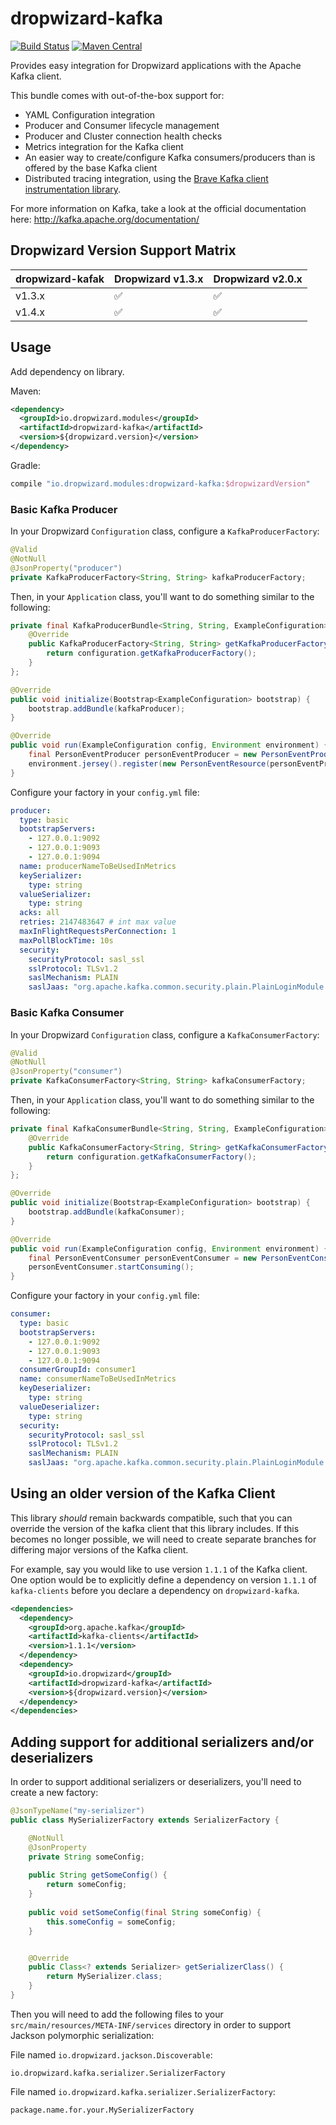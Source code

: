# dropwizard-kafka
[![Build Status](https://travis-ci.org/dropwizard/dropwizard-kafka.svg?branch=master)](https://travis-ci.org/dropwizard/dropwizard-kafka)
[![Maven Central](https://maven-badges.herokuapp.com/maven-central/io.dropwizard.modules/dropwizard-kafka/badge.svg)](https://maven-badges.herokuapp.com/maven-central/io.dropwizard.modules/dropwizard-kafka/)

Provides easy integration for Dropwizard applications with the Apache Kafka client. 

This bundle comes with out-of-the-box support for:
* YAML Configuration integration  
* Producer and Consumer lifecycle management
* Producer and Cluster connection health checks
* Metrics integration for the Kafka client
* An easier way to create/configure Kafka consumers/producers than is offered by the base Kafka client
* Distributed tracing integration, using the [Brave Kafka client instrumentation library](https://github.com/openzipkin/brave/tree/master/instrumentation/kafka-clients).

For more information on Kafka, take a look at the official documentation here: http://kafka.apache.org/documentation/

## Dropwizard Version Support Matrix
dropwizard-kafak        | Dropwizard v1.3.x  | Dropwizard v2.0.x
----------------------- | ------------------ | ------------------
v1.3.x                  | :white_check_mark: | :white_check_mark:
v1.4.x                  | :white_check_mark: | :white_check_mark:

## Usage
Add dependency on library.

Maven:
```xml
<dependency>
  <groupId>io.dropwizard.modules</groupId>
  <artifactId>dropwizard-kafka</artifactId>
  <version>${dropwizard.version}</version>
</dependency>
```

Gradle:
```groovy
compile "io.dropwizard.modules:dropwizard-kafka:$dropwizardVersion"
```

### Basic Kafka Producer
In your Dropwizard `Configuration` class, configure a `KafkaProducerFactory`:
```java
@Valid
@NotNull
@JsonProperty("producer")
private KafkaProducerFactory<String, String> kafkaProducerFactory;
```

Then, in your `Application` class, you'll want to do something similar to the following:
```java
private final KafkaProducerBundle<String, String, ExampleConfiguration> kafkaProducer = new KafkaProducerBundle<String, String, ExampleConfiguration>() {
    @Override
    public KafkaProducerFactory<String, String> getKafkaProducerFactory(ExampleConfiguration configuration) {
        return configuration.getKafkaProducerFactory();
    }
};

@Override
public void initialize(Bootstrap<ExampleConfiguration> bootstrap) {
    bootstrap.addBundle(kafkaProducer);
}

@Override
public void run(ExampleConfiguration config, Environment environment) {
    final PersonEventProducer personEventProducer = new PersonEventProducer(kafkaProducer.getProducer());
    environment.jersey().register(new PersonEventResource(personEventProducer));
}
```

Configure your factory in your `config.yml` file:

```yaml
producer:
  type: basic
  bootstrapServers:
    - 127.0.0.1:9092
    - 127.0.0.1:9093
    - 127.0.0.1:9094
  name: producerNameToBeUsedInMetrics
  keySerializer:
    type: string
  valueSerializer:
    type: string
  acks: all
  retries: 2147483647 # int max value
  maxInFlightRequestsPerConnection: 1
  maxPollBlockTime: 10s
  security:
    securityProtocol: sasl_ssl
    sslProtocol: TLSv1.2
    saslMechanism: PLAIN
    saslJaas: "org.apache.kafka.common.security.plain.PlainLoginModule required username=\"<username>\" password=\"<password>\";"
```

### Basic Kafka Consumer
In your Dropwizard `Configuration` class, configure a `KafkaConsumerFactory`:

```java
@Valid
@NotNull
@JsonProperty("consumer")
private KafkaConsumerFactory<String, String> kafkaConsumerFactory;
```

Then, in your `Application` class, you'll want to do something similar to the following:
```java
private final KafkaConsumerBundle<String, String, ExampleConfiguration> kafkaConsumer = new KafkaConsumerBundle<String, String, ExampleConfiguration>() {
    @Override
    public KafkaConsumerFactory<String, String> getKafkaConsumerFactory(ExampleConfiguration configuration) {
        return configuration.getKafkaConsumerFactory();
    }
};

@Override
public void initialize(Bootstrap<ExampleConfiguration> bootstrap) {
    bootstrap.addBundle(kafkaConsumer);
}

@Override
public void run(ExampleConfiguration config, Environment environment) {
    final PersonEventConsumer personEventConsumer = new PersonEventConsumer(kafkaConsumer.getConsumer());
    personEventConsumer.startConsuming();
}
```

Configure your factory in your `config.yml` file:

```yaml
consumer: 
  type: basic
  bootstrapServers:
    - 127.0.0.1:9092
    - 127.0.0.1:9093
    - 127.0.0.1:9094
  consumerGroupId: consumer1
  name: consumerNameToBeUsedInMetrics  
  keyDeserializer:
    type: string
  valueDeserializer:
    type: string
  security:
    securityProtocol: sasl_ssl
    sslProtocol: TLSv1.2
    saslMechanism: PLAIN
    saslJaas: "org.apache.kafka.common.security.plain.PlainLoginModule required username=\"<username>\" password=\"<password>\";"
```

## Using an older version of the Kafka Client
This library *should* remain backwards compatible, such that you can override the version of the kafka client that this library includes. If this becomes no longer possible, we will need to create separate branches for differing major versions of the Kafka client.

For example, say you would like to use version `1.1.1` of the Kafka client. One option would be to explicitly define a dependency on version `1.1.1` of `kafka-clients` before you declare a dependency on `dropwizard-kafka`.

```xml
<dependencies>
  <dependency>
    <groupId>org.apache.kafka</groupId>
    <artifactId>kafka-clients</artifactId>
    <version>1.1.1</version>
  </dependency>
  <dependency>
    <groupId>io.dropwizard</groupId>
    <artifactId>dropwizard-kafka</artifactId>
    <version>${dropwizard.version}</version>
  </dependency>
</dependencies>
``` 

## Adding support for additional serializers and/or deserializers
In order to support additional serializers or deserializers, you'll need to create a new factory:
```java
@JsonTypeName("my-serializer")
public class MySerializerFactory extends SerializerFactory {

    @NotNull
    @JsonProperty
    private String someConfig;
    
    public String getSomeConfig() {
        return someConfig;
    }
  
    public void setSomeConfig(final String someConfig) {
        this.someConfig = someConfig;
    }


    @Override
    public Class<? extends Serializer> getSerializerClass() {
        return MySerializer.class;
    }
}
```

Then you will need to add the following files to your `src/main/resources/META-INF/services` directory in order to support Jackson 
polymorphic serialization:

File named `io.dropwizard.jackson.Discoverable`:

```
io.dropwizard.kafka.serializer.SerializerFactory
``` 

File named `io.dropwizard.kafka.serializer.SerializerFactory`:

```
package.name.for.your.MySerializerFactory
```
